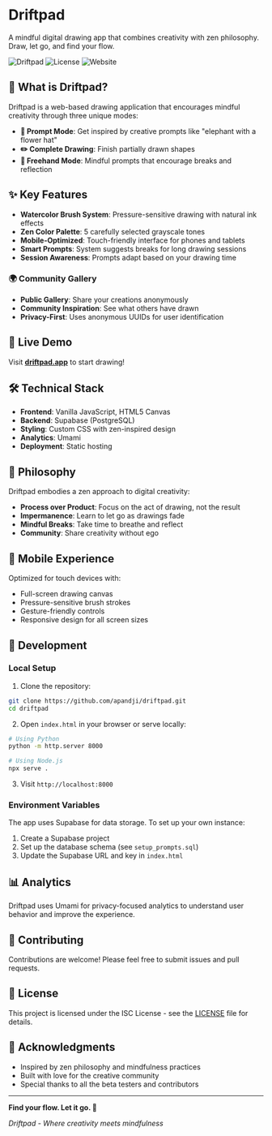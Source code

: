 # Driftpad

A mindful digital drawing app that combines creativity with zen philosophy. Draw, let go, and find your flow.

![Driftpad](https://img.shields.io/badge/Status-Live-brightgreen) ![License](https://img.shields.io/badge/License-ISC-blue) ![Website](https://img.shields.io/badge/Website-driftpad.app-orange)

## 🌊 What is Driftpad?

Driftpad is a web-based drawing application that encourages mindful creativity through three unique modes:

- **🎨 Prompt Mode**: Get inspired by creative prompts like "elephant with a flower hat"
- **✏️ Complete Drawing**: Finish partially drawn shapes
- **🧘 Freehand Mode**: Mindful prompts that encourage breaks and reflection

## ✨ Key Features

- **Watercolor Brush System**: Pressure-sensitive drawing with natural ink effects
- **Zen Color Palette**: 5 carefully selected grayscale tones
- **Mobile-Optimized**: Touch-friendly interface for phones and tablets
- **Smart Prompts**: System suggests breaks for long drawing sessions
- **Session Awareness**: Prompts adapt based on your drawing time

### 🌍 Community Gallery
- **Public Gallery**: Share your creations anonymously
- **Community Inspiration**: See what others have drawn
- **Privacy-First**: Uses anonymous UUIDs for user identification

## 🚀 Live Demo

Visit **[driftpad.app](https://driftpad.app)** to start drawing!

## 🛠️ Technical Stack

- **Frontend**: Vanilla JavaScript, HTML5 Canvas
- **Backend**: Supabase (PostgreSQL)
- **Styling**: Custom CSS with zen-inspired design
- **Analytics**: Umami
- **Deployment**: Static hosting

## 🎯 Philosophy

Driftpad embodies a zen approach to digital creativity:

- **Process over Product**: Focus on the act of drawing, not the result
- **Impermanence**: Learn to let go as drawings fade
- **Mindful Breaks**: Take time to breathe and reflect
- **Community**: Share creativity without ego

## 📱 Mobile Experience

Optimized for touch devices with:
- Full-screen drawing canvas
- Pressure-sensitive brush strokes
- Gesture-friendly controls
- Responsive design for all screen sizes

## 🔧 Development

### Local Setup

1. Clone the repository:
```bash
git clone https://github.com/apandji/driftpad.git
cd driftpad
```

2. Open `index.html` in your browser or serve locally:
```bash
# Using Python
python -m http.server 8000

# Using Node.js
npx serve .
```

3. Visit `http://localhost:8000`

### Environment Variables

The app uses Supabase for data storage. To set up your own instance:

1. Create a Supabase project
2. Set up the database schema (see `setup_prompts.sql`)
3. Update the Supabase URL and key in `index.html`

## 📊 Analytics

Driftpad uses Umami for privacy-focused analytics to understand user behavior and improve the experience.

## 🤝 Contributing

Contributions are welcome! Please feel free to submit issues and pull requests.

## 📄 License

This project is licensed under the ISC License - see the [LICENSE](LICENSE) file for details.

## 🙏 Acknowledgments

- Inspired by zen philosophy and mindfulness practices
- Built with love for the creative community
- Special thanks to all the beta testers and contributors

---

**Find your flow. Let it go. 🎨**

*Driftpad - Where creativity meets mindfulness*
